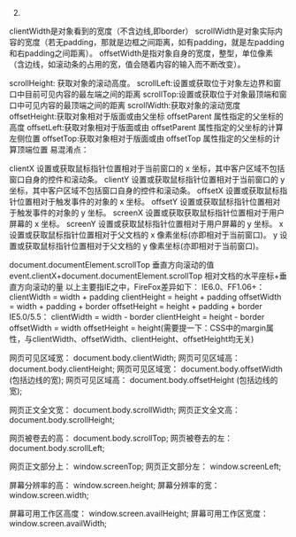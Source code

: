 
2.
 

clientWidth是对象看到的宽度（不含边线,即border）
scrollWidth是对象实际内容的宽度（若无padding，那就是边框之间距离，如有padding，就是左padding和右padding之间距离）。
offsetWidth是指对象自身的宽度，整型，单位像素（含边线，如滚动条的占用的宽，值会随着内容的输入而不断改变）。

 

scrollHeight: 获取对象的滚动高度。
scrollLeft:设置或获取位于对象左边界和窗口中目前可见内容的最左端之间的距离
scrollTop:设置或获取位于对象最顶端和窗口中可见内容的最顶端之间的距离
scrollWidth:获取对象的滚动宽度
offsetHeight:获取对象相对于版面或由父坐标 offsetParent 属性指定的父坐标的高度
offsetLeft:获取对象相对于版面或由 offsetParent 属性指定的父坐标的计算左侧位置
offsetTop:获取对象相对于版面或由 offsetTop 属性指定的父坐标的计算顶端位置
易混淆点：

clientX 设置或获取鼠标指针位置相对于当前窗口的 x 坐标，其中客户区域不包括窗口自身的控件和滚动条。 
clientY 设置或获取鼠标指针位置相对于当前窗口的 y 坐标，其中客户区域不包括窗口自身的控件和滚动条。 
offsetX 设置或获取鼠标指针位置相对于触发事件的对象的 x 坐标。 
offsetY 设置或获取鼠标指针位置相对于触发事件的对象的 y 坐标。 
screenX 设置或获取获取鼠标指针位置相对于用户屏幕的 x 坐标。 
screenY 设置或获取鼠标指针位置相对于用户屏幕的 y 坐标。 
x 设置或获取鼠标指针位置相对于父文档的 x 像素坐标(亦即相对于当前窗口)。 
y 设置或获取鼠标指针位置相对于父文档的 y 像素坐标(亦即相对于当前窗口)。

 

document.documentElement.scrollTop 垂直方向滚动的值
event.clientX+document.documentElement.scrollTop 相对文档的水平座标+垂直方向滚动的量
以上主要指IE之中，FireFox差异如下：
IE6.0、FF1.06+：
clientWidth = width + padding
clientHeight = height + padding
offsetWidth = width + padding + border
offsetHeight = height + padding + border
IE5.0/5.5：
clientWidth = width - border
clientHeight = height - border
offsetWidth = width
offsetHeight = height(需要提一下：CSS中的margin属性，与clientWidth、offsetWidth、clientHeight、offsetHeight均无关)


网页可见区域宽： document.body.clientWidth;
网页可见区域高： document.body.clientHeight;
网页可见区域宽： document.body.offsetWidth (包括边线的宽);
网页可见区域高： document.body.offsetHeight (包括边线的宽);

网页正文全文宽： document.body.scrollWidth;
网页正文全文高： document.body.scrollHeight;

网页被卷去的高： document.body.scrollTop;
网页被卷去的左： document.body.scrollLeft;

网页正文部分上： window.screenTop;
网页正文部分左： window.screenLeft;

屏幕分辨率的高： window.screen.height;
屏幕分辨率的宽： window.screen.width;

屏幕可用工作区高度： window.screen.availHeight;
屏幕可用工作区宽度：window.screen.availWidth;